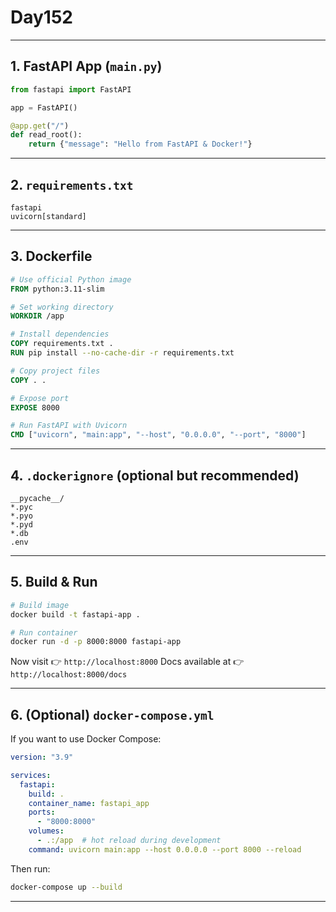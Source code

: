 # Day152

---

## 1. FastAPI App (`main.py`)

```python
from fastapi import FastAPI

app = FastAPI()

@app.get("/")
def read_root():
    return {"message": "Hello from FastAPI & Docker!"}
```

---

## 2. `requirements.txt`

```
fastapi
uvicorn[standard]
```

---

## 3. Dockerfile

```dockerfile
# Use official Python image
FROM python:3.11-slim

# Set working directory
WORKDIR /app

# Install dependencies
COPY requirements.txt .
RUN pip install --no-cache-dir -r requirements.txt

# Copy project files
COPY . .

# Expose port
EXPOSE 8000

# Run FastAPI with Uvicorn
CMD ["uvicorn", "main:app", "--host", "0.0.0.0", "--port", "8000"]
```

---

## 4. `.dockerignore` (optional but recommended)

```
__pycache__/
*.pyc
*.pyo
*.pyd
*.db
.env
```

---

## 5. Build & Run

```bash
# Build image
docker build -t fastapi-app .

# Run container
docker run -d -p 8000:8000 fastapi-app
```

Now visit 👉 `http://localhost:8000`
Docs available at 👉 `http://localhost:8000/docs`

---

## 6. (Optional) `docker-compose.yml`

If you want to use Docker Compose:

```yaml
version: "3.9"

services:
  fastapi:
    build: .
    container_name: fastapi_app
    ports:
      - "8000:8000"
    volumes:
      - .:/app  # hot reload during development
    command: uvicorn main:app --host 0.0.0.0 --port 8000 --reload
```

Then run:

```bash
docker-compose up --build
```

---
